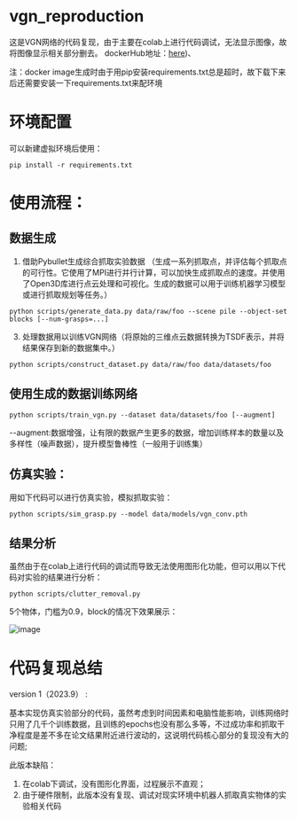 # vgn_reproduction
这是VGN网络的代码复现，由于主要在colab上进行代码调试，无法显示图像，故将图像显示相关部分删去。
dockerHub地址：[here](https://hub.docker.com/repository/docker/lightisflying/vgn_repro/general))、

注：docker image生成时由于用pip安装requirements.txt总是超时，故下载下来后还需要安装一下requirements.txt来配环境


# 环境配置
可以新建虚拟环境后使用：
```
pip install -r requirements.txt
```

# 使用流程：

## 数据生成
1. 借助Pybullet生成综合抓取实验数据
（生成一系列抓取点，并评估每个抓取点的可行性。它使用了MPI进行并行计算，可以加快生成抓取点的速度。并使用了Open3D库进行点云处理和可视化。生成的数据可以用于训练机器学习模型或进行抓取规划等任务。）

```
python scripts/generate_data.py data/raw/foo --scene pile --object-set blocks [--num-grasps=...]
```

3. 处理数据用以训练VGN网络（将原始的三维点云数据转换为TSDF表示，并将结果保存到新的数据集中。）

```
python scripts/construct_dataset.py data/raw/foo data/datasets/foo
```

## 使用生成的数据训练网络

```
python scripts/train_vgn.py --dataset data/datasets/foo [--augment]
```

--augment:数据增强，让有限的数据产生更多的数据，增加训练样本的数量以及多样性（噪声数据），提升模型鲁棒性（一般用于训练集）

## 仿真实验：
用如下代码可以进行仿真实验，模拟抓取实验：

```
python scripts/sim_grasp.py --model data/models/vgn_conv.pth
```

## 结果分析
虽然由于在colab上进行代码的调试而导致无法使用图形化功能，但可以用以下代码对实验的结果进行分析：
```
python scripts/clutter_removal.py
```

5个物体，门槛为0.9，block的情况下效果展示：

![image](https://github.com/lightisflying/vgn_reproduction/assets/97738075/de149cb3-d1a9-4495-856a-e0978817c995)


# 代码复现总结
version 1（2023.9） : 

基本实现仿真实验部分的代码，虽然考虑到时间因素和电脑性能影响，训练网络时只用了几千个训练数据，且训练的epochs也没有那么多等，不过成功率和抓取干净程度是差不多在论文结果附近进行波动的，这说明代码核心部分的复现没有大的问题;

此版本缺陷：
1. 在colab下调试，没有图形化界面，过程展示不直观；
2. 由于硬件限制，此版本没有复现、调试对现实环境中机器人抓取真实物体的实验相关代码

